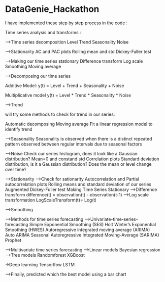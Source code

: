 # DataGenie_Hackathon

I have implemented these step by step process in the code :

Time series analysis and transforms :

-->Time series decomposition
Level
Trend
Seasonality
Noise

-->Stationarity
AC and PAC plots
Rolling mean and std
Dickey-Fuller test

-->Making our time series stationary
Difference transform
Log scale
Smoothing
Moving average

-->Decomposing our time series

Additive Model:
y(t) = Level + Trend + Seasonality + Noise

Multiplicative model
y(t) = Level * Trend * Seasonality * Noise

-->Trend

will try some methods to check for trend in our series:

Automatic decomposing
Moving average
Fit a linear regression model to identify trend

-->Seasonality
Seasonality is observed when there is a distinct repeated pattern observed between regular intervals due to seasonal factors

-->Noise
Check our series histogram, does it look like a Gaussian distribution? Mean=0 and constand std
Correlation plots
Standard deviation distribution, is it a Gaussian distribution?
Does the mean or level change over time?

-->Stationarity
-->Check for sationarity
Autocorrelation and Partial autocorrelation plots
Rolling means and standard deviation of our series
Augmented Dickey-Fuller test
Making Time Series Stationary
-->Difference transform
difference(t) = observation(t) - observation(t-1)
-->Log scale transformation
LogScaleTransform(t)= Log(t)

-->Smoothing

-->Methods for time series forecasting
-->Univariate-time-series-forecasting
Simple Exponential Smoothing (SES)
Holt Winter’s Exponential Smoothing (HWES)
Autoregressive integrated moving average (ARIMA)
Auto ARIMA
Seasonal Autoregressive Integrated Moving-Average (SARIMA)
Prophet

-->Multivariate time series forecasting
-->Linear models
Bayesian regression
-->Tree models
Randomforest
XGBoost

->Deep learning
Tensorlfow LSTM

-->Finally, predicted which the best model using a bar chart




